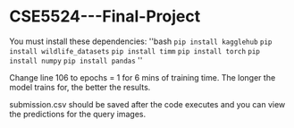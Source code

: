 # CSE5524---Final-Project

You must install these dependencies:
''bash
`pip install kagglehub`
`pip install wildlife_datasets`
`pip install timm`
`pip install torch`
`pip install numpy`
`pip install pandas`
''

Change line 106 to epochs = 1 for 6 mins of training time. The longer the model trains for, the better the results.

submission.csv should be saved after the code executes and you can view the predictions for the query images.
